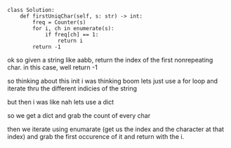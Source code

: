 ```
class Solution:
    def firstUniqChar(self, s: str) -> int:
        freq = Counter(s)
        for i, ch in enumerate(s):
            if freq[ch] == 1:
                return i
        return -1

```


ok so given a string like aabb, return the index of the first nonrepeating char. in this case, well return -1


so thinking about this init i was thinking boom lets just use a for loop and iterate thru the different indicies of the string


but then i was like nah lets use a dict


so we get a dict and grab the count of every char

then we iterate using enumarate (get us the index and the character at that index) and grab the first occurence of it and return with the i.
